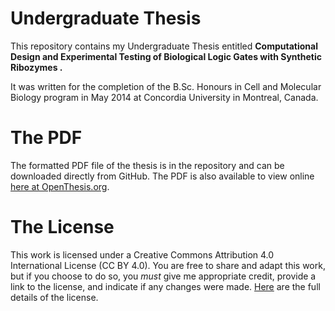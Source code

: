 # Undergraduate Thesis

This repository contains my Undergraduate Thesis entitled **Computational Design and Experimental Testing of Biological Logic Gates with Synthetic Ribozymes .**

It was written for the completion of the B.Sc. Honours in Cell and Molecular Biology program in May 2014 at Concordia University in Montreal, Canada.

# The PDF 

The formatted PDF file of the thesis is in the repository and can be downloaded directly from GitHub. The PDF is also available to view online [here at OpenThesis.org](http://www.openthesis.org/document/view/601877_0.pdf).

# The License

This work is licensed under a Creative Commons Attribution 4.0 International License (CC BY 4.0). You are free to share and adapt this work, but if you choose to do so, you *must* give me appropriate credit, provide a link to the license, and indicate if any changes were made. [Here](http://creativecommons.org/licenses/by/4.0/legalcode) are the full details of the license.